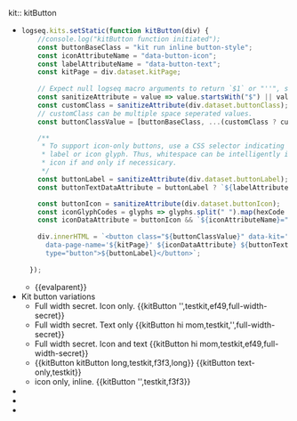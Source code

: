 kit:: kitButton

- ```javascript
  logseq.kits.setStatic(function kitButton(div) {
      //console.log("kitButton function initiated");
      const buttonBaseClass = "kit run inline button-style";
      const iconAttributeName = "data-button-icon";
      const labelAttributeName = "data-button-text";
      const kitPage = div.dataset.kitPage;
      
      // Expect null logseq macro arguments to return `$1` or "''", so filter to an empty string
      const sanitizeAttribute = value => value.startsWith("$") || value === "''" ? "" : value;
      const customClass = sanitizeAttribute(div.dataset.buttonClass);
      // customClass can be multiple space seperated values.
      const buttonClassValue = [buttonBaseClass, ...(customClass ? customClass.split(" ") : [])].join(" ");
  
      /**
       * To support icon-only buttons, use a CSS selector indicating the presence of a text
       * label or icon glyph. Thus, whitespace can be intelligently included to pad text and 
       * icon if and only if necessicary.
       */
      const buttonLabel = sanitizeAttribute(div.dataset.buttonLabel);
      const buttonTextDataAttribute = buttonLabel ? `${labelAttributeName}="true"` : "";
  
      const buttonIcon = sanitizeAttribute(div.dataset.buttonIcon);
      const iconGlyphCodes = glyphs => glyphs.split(" ").map(hexCode => `&#x${hexCode};`).join(" ");
      const iconDataAttribute = buttonIcon && `${iconAttributeName}="${iconGlyphCodes(buttonIcon)}"`;
      
      div.innerHTML = `<button class="${buttonClassValue}" data-kit='runpage'
        data-page-name='${kitPage}' ${iconDataAttribute} ${buttonTextDataAttribute}
        type="button">${buttonLabel}</button>`;
      
    });
  ```
	- {{evalparent}}
- Kit button variations
	- Full width secret. Icon only.
	  {{kitButton '',testkit,ef49,full-width-secret}}
	- Full width secret. Text only
	  {{kitButton hi mom,testkit,'',full-width-secret}}
	- Full width secret. Icon and text
	  {{kitButton hi mom,testkit,ef49,full-width-secret}}
	- {{kitButton kitButton long,testkit,f3f3,long}} {{kitButton text-only,testkit}}
	- icon only, inline. {{kitButton '',testkit,f3f3}}
-
-
-